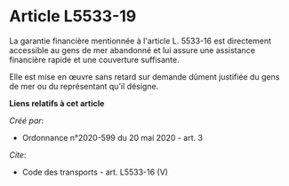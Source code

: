# Article L5533-19

La garantie financière mentionnée à l'article L. 5533-16 est directement accessible au gens de mer abandonné et lui assure
une assistance financière rapide et une couverture suffisante. 

Elle est mise en œuvre sans retard sur demande dûment justifiée du gens de mer ou du représentant qu'il désigne.

**Liens relatifs à cet article**

_Créé par_:

  - Ordonnance n°2020-599 du 20 mai 2020 - art. 3

_Cite_:

  - Code des transports - art. L5533-16 (V)
